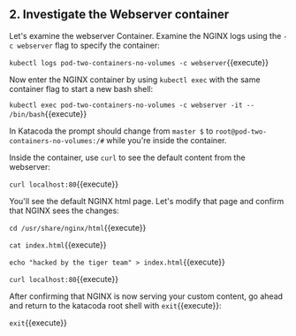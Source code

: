 
## 2. Investigate the Webserver container

Let's examine the webserver Container. Examine the NGINX logs using the `-c webserver` flag to specify the container:

`kubectl logs pod-two-containers-no-volumes -c webserver`{{execute}}

Now enter the NGINX container by using `kubectl exec` with the same container flag to start a new bash shell:

`kubectl exec pod-two-containers-no-volumes -c webserver -it -- /bin/bash`{{execute}}

In Katacoda the prompt should change from `master $` to `root@pod-two-containers-no-volumes:/#` while you're inside the container.

Inside the container, use `curl` to see the default content from the webserver:

`curl localhost:80`{{execute}}

You'll see the default NGINX html page. Let's modify that page and confirm that NGINX sees the changes:

`cd /usr/share/nginx/html`{{execute}}

`cat index.html`{{execute}}

`echo "hacked by the tiger team" > index.html`{{execute}}

`curl localhost:80`{{execute}}

After confirming that NGINX is now serving your custom content, go ahead and return to the katacoda root shell with `exit`{{execute}}:

`exit`{{execute}}
